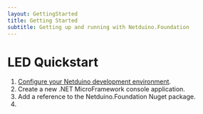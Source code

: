 ```yaml
---
layout: GettingStarted
title: Getting Started
subtitle: Getting up and running with Netduino.Foundation
---
```


# LED Quickstart

1. [Configure your Netduino development environment](http://developer.wildernesslabs.co/Netduino/Getting_Started/).
2. Create a new .NET MicroFramework console application.
3. Add a reference to the Netduino.Foundation Nuget package.
4. 